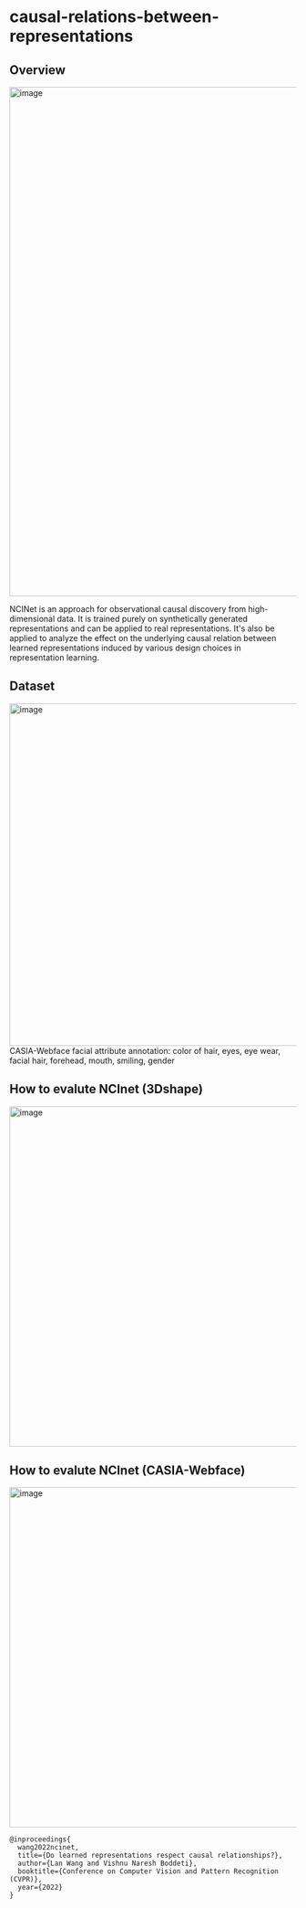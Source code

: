 # causal-relations-between-representations

## Overview

<img width="892" alt="image" src="https://user-images.githubusercontent.com/16111637/163293826-2edf2613-54c1-414b-b30c-c4070b580dfc.png">

NCINet is an approach for observational causal discovery from high-dimensional data. It is trained purely on synthetically generated representations
and can be applied to real representations. It's also be applied to analyze the effect on the underlying causal relation between learned representations induced by various design choices in representation learning.
## Dataset
<img width="600" alt="image" src="https://user-images.githubusercontent.com/16111637/177241541-6bfe567c-6212-4111-a92b-fe55ff74e8a8.png">
CASIA-Webface facial attribute annotation: color of hair, eyes, eye wear, facial hair, forehead, mouth, smiling, gender

## How to evalute NCInet (3Dshape)
<img width="596" alt="image" src="https://user-images.githubusercontent.com/16111637/177241405-b93e41de-11f8-4166-98d5-3711077bf7c5.png">


## How to evalute NCInet (CASIA-Webface)
<img width="596" alt="image" src="https://user-images.githubusercontent.com/16111637/177241459-a1ab8793-c067-4271-8499-52155d6c0d99.png">

```
@inproceedings{
  wang2022ncinet,
  title={Do learned representations respect causal relationships?},
  author={Lan Wang and Vishnu Naresh Boddeti},
  booktitle={Conference on Computer Vision and Pattern Recognition (CVPR)},
  year={2022}
}
```
